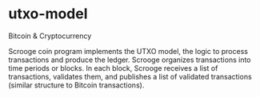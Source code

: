 # utxo-model
Bitcoin &amp; Cryptocurrency

Scrooge coin program implements the UTXO model, the logic to process
transactions and produce the ledger. Scrooge organizes transactions into time
periods or blocks. In each block, Scrooge receives a list of transactions,
validates them, and publishes a list of validated transactions
(similar structure to Bitcoin transactions).
